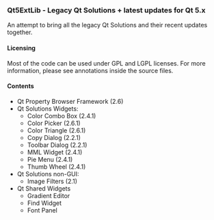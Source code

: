 ### Qt5ExtLib - Legacy Qt Solutions + latest updates for Qt 5.x

An attempt to bring all the legacy Qt Solutions and their recent updates together. 

#### Licensing
Most of the code can be used under GPL and LGPL licenses.
For more information, please see annotations inside the source files.

#### Contents

- Qt Property Browser Framework (2.6)
- Qt Solutions Widgets:
  - Color Combo Box (2.4.1)
  - Color Picker (2.6.1)
  - Color Triangle (2.6.1)
  - Copy Dialog (2.2.1)
  - Toolbar Dialog (2.2.1)
  - MML Widget (2.4.1)
  - Pie Menu (2.4.1)
  - Thumb Wheel (2.4.1)
- Qt Solutions non-GUI:
  - Image Filters (2.1) 
- Qt Shared Widgets
  - Gradient Editor
  - Find Widget
  - Font Panel

